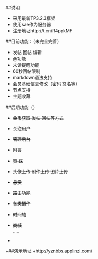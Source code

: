  ##说明  
 - 采用最新TP3.2.3框架
 - 使用sae作为服务器
 - 注册地址http://t.cn/R4ppkMF
 
 ##目前功能：（未完全完善）
 - 发帖 回帖 编辑  
 - @功能  
 - 未读提醒功能  
 - 60秒回帖限制  
 - markdown语法支持  
 - 会员基础信息修改（密码 签名等）  
 - 节点支持  
 - 主题收藏   
 
 ##后期功能（）
 - ~~金币获取 发帖 回帖等方式~~  
 - ~~关注用户~~  
 - ~~管理后台~~  
 - ~~附言~~  
 - ~~赞 踩~~  
 - ~~头像上传  附件上传  图片上传~~  
 - ~~悬赏~~  
 - ~~路由功能~~  
 - ~~各类插件~~  
 - ~~时间轴~~  
  - ~~商城~~  
  .....  
  
 -
 +##演示地址
 +http://yznbbs.applinzi.com/
